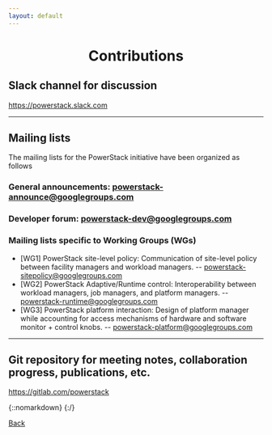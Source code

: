 ```yaml
---
layout: default
---
```


<h1 align="center">Contributions</h1>

## Slack channel for discussion
<a href="https://powerstack.slack.com">https://powerstack.slack.com</a>

<hr>

## Mailing lists
The mailing lists for the PowerStack initiative have been organized as follows

### General announcements: <a href="mailto:powerstack-announce@googlegroups.com">powerstack-announce@googlegroups.com</a>
### Developer forum: <a href="powerstack-dev@googlegroups.com">powerstack-dev@googlegroups.com</a>

### Mailing lists specific to Working Groups (WGs)
* [WG1] PowerStack site-level policy: Communication of site-level policy between facility managers and workload managers. -- <a href="mailto:powerstack-sitepolicy@googlegroups.com">powerstack-sitepolicy@googlegroups.com</a>
* [WG2] PowerStack Adaptive/Runtime control: Interoperability between workload managers, job managers, and platform managers. -- <a href="mailto:powerstack-runtime@googlegroups.com">powerstack-runtime@googlegroups.com</a>
* [WG3] PowerStack platform interaction: Design of platform manager while accounting for access mechanisms of hardware and software monitor + control knobs. -- <a href="mailto:powerstack-platform@googlegroups.com">powerstack-platform@googlegroups.com</a>

<hr>

## Git repository for meeting notes, collaboration progress, publications, etc.
<a href="https://gitlab.com/powerstack">https://gitlab.com/powerstack</a>

{::nomarkdown}
{:/}


[Back](./)
